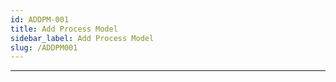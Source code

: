 ```yaml
---
id: ADDPM-001
title: Add Process Model
sidebar_label: Add Process Model
slug: /ADDPM001
---
```


___

